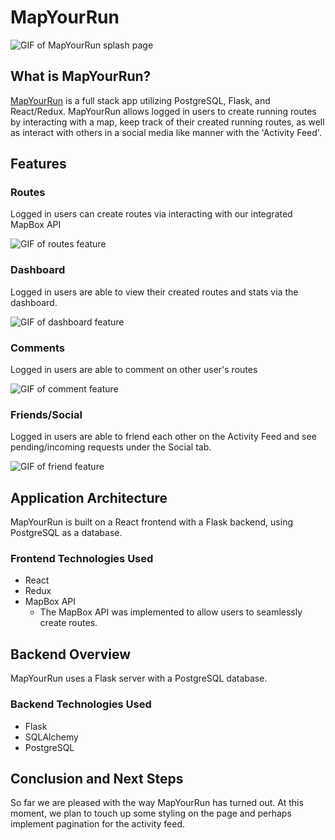 # MapYourRun

![GIF of MapYourRun splash page](https://i.ibb.co/vc28xVP/ezgif-7-6f63c89c200c.gif)

## What is MapYourRun?

[MapYourRun]() is a full stack app utilizing PostgreSQL, Flask, and React/Redux. MapYourRun allows logged in users to create running routes by interacting with a map, keep track of their created running routes, as well as interact with others in a social media like manner with the 'Activity Feed'.

## Features

### Routes

Logged in users can create routes via interacting with our integrated MapBox API

![GIF of routes feature](https://i.ibb.co/j8FYGVN/ezgif-7-9aa649732de7.gif)

### Dashboard

Logged in users are able to view their created routes and stats via the dashboard.

![GIF of dashboard feature](https://i.ibb.co/HNTDqYd/ezgif-7-1e9f8cb68d0f.gif)

### Comments

Logged in users are able to comment on other user's routes

![GIF of comment feature](https://i.ibb.co/mHJZwnz/ezgif-7-d3257d535762.gif)

### Friends/Social

Logged in users are able to friend each other on the Activity Feed and see pending/incoming requests under the Social tab.

![GIF of friend feature](https://i.ibb.co/R7T4G72/ezgif-7-0c2e78b80740.gif)

## Application Architecture

MapYourRun is built on a React frontend with a Flask backend, using PostgreSQL as a database.

### Frontend Technologies Used

- React 
- Redux
- MapBox API
   - The MapBox API was implemented to allow users to seamlessly create routes.


## Backend Overview

MapYourRun uses a Flask server with a PostgreSQL database.

### Backend Technologies Used

- Flask
- SQLAlchemy
- PostgreSQL

## Conclusion and Next Steps

So far we are pleased with the way MapYourRun has turned out. At this moment, we plan to touch up some styling on the page and perhaps implement pagination for the activity feed. 

